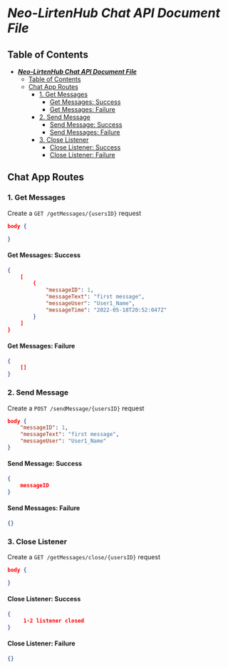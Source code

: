 # **_Neo-LirtenHub Chat API Document File_**

</hr>

## Table of Contents

- [**_Neo-LirtenHub Chat API Document File_**](#neo-lirtenhub-chat-api-document-file)
  - [Table of Contents](#table-of-contents)
  - [Chat App Routes](#chat-app-routes)
    - [1. Get Messages](#1-get-messages)
      - [Get Messages: Success](#get-messages-success)
      - [Get Messages: Failure](#get-messages-failure)
    - [2. Send Message](#2-send-message)
      - [Send Message: Success](#send-message-success)
      - [Send Messages: Failure](#send-messages-failure)
    - [3. Close Listener](#3-close-listener)
      - [Close Listener: Success](#close-listener-success)
      - [Close Listener: Failure](#close-listener-failure)

</hr>

## Chat App Routes

### 1. Get Messages

Create a `GET /getMessages/{usersID}` request

```json
body {

}
```

#### Get Messages: Success

```json
{
    [
        {
            "messageID": 1,
            "messageText": "first message",
            "messageUser": "User1_Name",
            "messageTime": "2022-05-18T20:52:047Z"
        }
    ]
}
```

#### Get Messages: Failure

```json
{
    []
}
```

### 2. Send Message

Create a `POST /sendMessage/{usersID}` request

```json
body {
    "messageID": 1,
    "messageText": "first message",
    "messageUser": "User1_Name"
}
```

#### Send Message: Success

```json
{
    messageID
}
```

#### Send Messages: Failure

```json
{}
```

### 3. Close Listener

Create a `GET /getMessages/close/{usersID}` request

```json
body {

}
```

#### Close Listener: Success

```json
{
     1-2 listener closed
}
```

#### Close Listener: Failure

```json
{}
```
